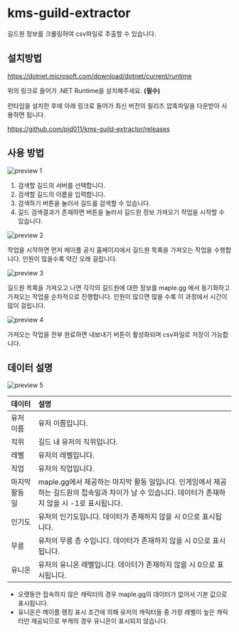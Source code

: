 # kms-guild-extractor

길드원 정보를 크롤링하여 csv파일로 추출할 수 있습니다.

## 설치방법

<https://dotnet.microsoft.com/download/dotnet/current/runtime>

위의 링크로 들어가 .NET Runtime을 설치해주세요. **(필수)**

런타임을 설치한 후에 아래 링크로 들어가 최신 버전의 릴리즈 압축파일을 다운받아 사용하면 됩니다.

<https://github.com/pid011/kms-guild-extractor/releases>

## 사용 방법

![preview 1](./docs/images/preview1.png)

1. 검색할 길드의 서버를 선택합니다.
2. 검색할 길드의 이름을 입력합니다.
3. 검색하기 버튼을 눌러서 길드를 검색할 수 있습니다.
4. 길드 검색결과가 존재하면 버튼을 눌러서 길드원 정보 가져오기 작업을 시작할 수 있습니다.

![preview 2](./docs/images/preview2.png)

작업을 시작하면 먼저 메이플 공식 홈페이지에서 길드원 목록을 가져오는 작업을 수행합니다. 인원이 많을수록 약간 오래 걸립니다.

![preview 3](./docs/images/preview3.png)

길드원 목록을 가져오고 나면 각각의 길드원에 대한 정보를 maple.gg 에서 동기화하고 가져오는 작업을 순차적으로 진행합니다. 인원이 많으면 많을 수록 이 과정에서 시간이 많이 걸립니다.

![preview 4](./docs/images/preview4.png)

가져오는 작업을 전부 완료하면 내보내기 버튼이 활성화되며 csv파일로 저장이 가능합니다.

## 데이터 설명

![preview 5](./docs/images/preview5.png)

| 데이터         | 설명                                                                                                                                                |
| :------------- | :-------------------------------------------------------------------------------------------------------------------------------------------------- |
| 유저 이름      | 유저 이름입니다.                                                                                                                                    |
| 직위           | 길드 내 유저의 직위입니다.                                                                                                                          |
| 레벨           | 유저의 레벨입니다.                                                                                                                                  |
| 직업           | 유저의 직업입니다.                                                                                                                                  |
| 마지막 활동 일 | maple.gg에서 제공하는 마지막 활동 일입니다. 인게임에서 제공하는 길드원의 접속일과 차이가 날 수 있습니다. 데이터가 존재하지 않을 시 -1로 표시됩니다. |
| 인기도         | 유저의 인기도입니다. 데이터가 존재하지 않을 시 0으로 표시됩니다.                                                                                    |
| 무릉           | 유저의 무릉 층 수입니다. 데이터가 존재하지 않을 시 0으로 표시됩니다.                                                                                |
| 유니온         | 유저의 유니온 레벨입니다. 데이터가 존재하지 않을 시 0으로 표시됩니다.                                                                               |

- 오랫동안 접속하지 않은 캐릭터의 경우 maple.gg의 데이터가 없어서 기본 값으로 표시됩니다.
- 유니온은 메이플 랭킹 표시 조건에 의해 유저의 캐릭터들 중 가장 레벨이 높은 캐릭터만 제공되므로 부캐의 경우 유니온이 표시되지 않습니다.
